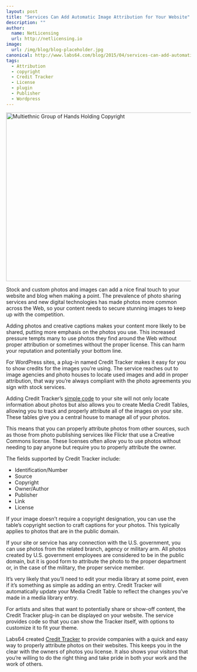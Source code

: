 ```yaml
---
layout: post
title: "Services Can Add Automatic Image Attribution for Your Website"
description: ""
author:
  name: NetLicensing
  url: http://netlicensing.io
image:
  url: /img/blog/blog-placeholder.jpg
canonical: http://www.labs64.com/blog/2015/04/services-can-add-automatic-image-attribution-for-your-website/
tags:
  - Attribution
  - copyright
  - Credit Tracker
  - License
  - plugin
  - Publisher
  - Wordpress
---
```

<img class="alignleft size-full wp-image-5401" src="http://www.labs64.com/content/uploads/2014/08/Fotolia_64558749_S.jpg" alt="Multiethnic Group of Hands Holding Copyright" width="1044" height="460" srcset="http://www.labs64.com/content/uploads/2014/08/Fotolia_64558749_S-300x132.jpg 300w, http://www.labs64.com/content/uploads/2014/08/Fotolia_64558749_S-1024x451.jpg 1024w, http://www.labs64.com/content/uploads/2014/08/Fotolia_64558749_S.jpg 1044w" sizes="(max-width: 1044px) 100vw, 1044px" />

Stock and custom photos and images can add a nice final touch to your website and blog when making a point. The prevalence of photo sharing services and new digital technologies has made photos more common across the Web, so your content needs to secure stunning images to keep up with the competition.

Adding photos and creative captions makes your content more likely to be shared, putting more emphasis on the photos you use. This increased pressure tempts many to use photos they find around the Web without proper attribution or sometimes without the proper license. This can harm your reputation and potentially your bottom line.

For WordPress sites, a plug-in named Credit Tracker makes it easy for you to show credits for the images you’re using. The service reaches out to image agencies and photo houses to locate used images and add in proper attribution, that way you’re always compliant with the photo agreements you sign with stock services.

Adding Credit Tracker’s <a href="http://wordpress.org/plugins/credit-tracker/faq/" target="_blank" rel="nofollow">simple code</a> to your site will not only locate information about photos but also allows you to create Media Credit Tables, allowing you to track and properly attribute all of the images on your site. These tables give you a central house to manage all of your photos.

This means that you can properly attribute photos from other sources, such as those from photo publishing services like Flickr that use a Creative Commons license. These licenses often allow you to use photos without needing to pay anyone but require you to properly attribute the owner.

The fields supported by Credit Tracker include:

  * Identification/Number
  * Source
  * Copyright
  * Owner/Author
  * Publisher
  * Link
  * License

If your image doesn’t require a copyright designation, you can use the table’s copyright section to craft captions for your photos. This typically applies to photos that are in the public domain.

If your site or service has any connection with the U.S. government, you can use photos from the related branch, agency or military arm. All photos created by U.S. government employees are considered to be in the public domain, but it is good form to attribute the photo to the proper department or, in the case of the military, the proper service member.

It’s very likely that you’ll need to edit your media library at some point, even if it’s something as simple as adding an entry. Credit Tracker will automatically update your Media Credit Table to reflect the changes you’ve made in a media library entry.

For artists and sites that want to potentially share or show-off content, the Credit Tracker plug-in can be displayed on your website. The service provides code so that you can show the Tracker itself, with options to customize it to fit your theme.

Labs64 created <a title="Show credits for the images used on your website" href="http://wordpress.org/plugins/credit-tracker/" target="_blank" rel="nofollow">Credit Tracker</a> to provide companies with a quick and easy way to properly attribute photos on their websites. This keeps you in the clear with the owners of photos you license. It also shows your visitors that you’re willing to do the right thing and take pride in both your work and the work of others.
